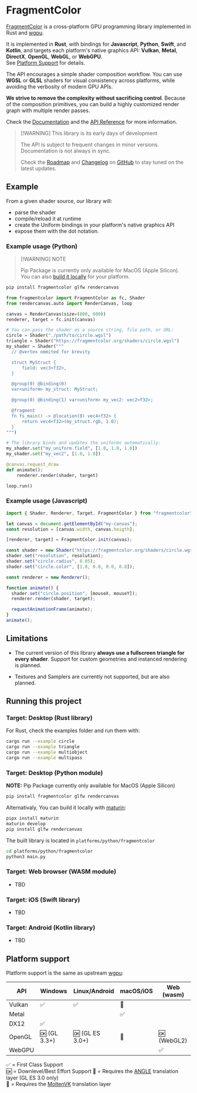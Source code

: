 # FragmentColor

[FragmentColor](https://fragmentcolor.org) is a cross-platform GPU programming library implemented in Rust and [wgpu](https://wgpu.rs).

It is implemented in **Rust**, with bindings for **Javascript**, **Python**, **Swift**, and **Kotlin**,
and targets each platform's native graphics API: **Vulkan**, **Metal**, **DirectX**, **OpenGL**, **WebGL**, or **WebGPU**.\
See [Platform Support](#platform-support) for details.

The API encourages a simple shader composition workflow. You can use **WGSL** or **GLSL** shaders
for visual consistency across platforms, while avoiding the verbosity of modern GPU APIs.

**We strive to remove the complexity without sacrificing control**. Because of the composition primitives, you can
build a highly customized render graph with multiple render passes.

Check the [Documentation](/welcome) and the [API Reference](/api) for more information.

> [!WARNING] This library is its early days of development
>
> The API is subject to frequent changes in minor versions. Documentation is not always in sync.
>
> Check the [Roadmap](/ROADMAP.md) and [Changelog](/CHANGELOG.md) on [GitHub](https://github.com/vista-art/fragmentcolor) to stay tuned on the latest updates.

## Example

From a given shader source, our library will:

- parse the shader
- compile/reload it at runtime
- create the Uniform bindings in your platform's native graphics API
- expose them with the dot notation.

### Example usage (Python)

> [!WARNING] NOTE
>
> Pip Package is currently only available for MacOS (Apple Silicon).\
> You can also [build it locally](#target-desktop-python-module) for your platform.

```bash
pip install fragmentcolor glfw rendercanvas
```

```python
from fragmentcolor import FragmentColor as fc, Shader
from rendercanvas.auto import RenderCanvas, loop

canvas = RenderCanvas(size=(800, 600))
renderer, target = fc.init(canvas)

# You can pass the shader as a source string, file path, or URL:
circle = Shader("./path/to/circle.wgsl")
triangle = Shader("https://fragmentcolor.org/shaders/circle.wgsl")
my_shader = Shader("""
  // @vertex ommited for brevity

  struct MyStruct {
      field: vec3<f32>,
  }

  @group(0) @binding(0)
  var<uniform> my_struct: MyStruct;

  @group(0) @binding(1) var<uniform> my_vec2: vec2<f32>;

  @fragment
  fn fs_main() -> @location(0) vec4<f32> {
      return vec4<f32>(my_struct.rgb, 1.0);
  }
""")

# The library binds and updates the uniforms automatically:
my_shader.set("my_uniform.field", [1.0, 1.0, 1.0])
my_shader.set("my_vec2", [1.0, 1.0])

@canvas.request_draw
def animate():
    renderer.render(shader, target)

loop.run()
```

### Example usage (Javascript)

```javascript
import { Shader, Renderer, Target, FragmentColor } from "fragmentcolor";

let canvas = document.getElementById("my-canvas");
const resolution = [canvas.width, canvas.heigth];

[renderer, target] = FragmentColor.init(canvas);

const shader = new Shader("https://fragmentcolor.org/shaders/circle.wgsl");
shader.set("resolution", resolution);
shader.set("circle.radius", 0.05);
shader.set("circle.color", [1.0, 0.0, 0.0, 0.8]);

const renderer = new Renderer();

function animate() {
  shader.set("circle.position", [mouseX, mouseY]);
  renderer.render(shader, target);

  requestAnimationFrame(animate);
}
animate();
```

## Limitations

- The current version of this library **always use a fullscreen triangle for every shader**. Support for custom geometries and instanced rendering is planned.

- Textures and Samplers are currently not supported, but are also planned.

## Running this project

### Target: Desktop (Rust library)

For Rust, check the examples folder and run them with:

```bash
cargo run --example circle
cargo run --example triangle
cargo run --example multiobject
cargo run --example multipass
```

### Target: Desktop (Python module)

**NOTE:** Pip Package currently only available for MacOS (Apple Silicon)

```bash
pip install fragmentcolor glfw rendercanvas
```

Alternativaly, You can build it locally with [maturin](https://www.maturin.rs/installation.html):

```bash
pipx install maturin
maturin develop
pip install glfw rendercanvas
```

The built library is located in `platforms/python/fragmentcolor`

```bash
cd platforms/python/fragmentcolor
python3 main.py
```

### Target: Web browser (WASM module)

- TBD

### Target: iOS (Swift library)

- TBD

### Target: Android (Kotlin library)

- TBD

## Platform support

Platform support is the same as upstream [wgpu](https://github.com/gfx-rs/wgpu):

| API    | Windows      | Linux/Android   | macOS/iOS | Web (wasm)  |
| ------ | ------------ | --------------- | --------- | ----------- |
| Vulkan | ✅           | ✅              | 🌋        |             |
| Metal  |              |                 | ✅        |             |
| DX12   | ✅           |                 |           |             |
| OpenGL | 🆗 (GL 3.3+) | 🆗 (GL ES 3.0+) | 📐        | 🆗 (WebGL2) |
| WebGPU |              |                 |           | ✅          |

✅ = First Class Support  
🆗 = Downlevel/Best Effort Support
📐 = Requires the [ANGLE](http://angleproject.org/) translation layer (GL ES 3.0 only)  
🌋 = Requires the [MoltenVK](https://vulkan.lunarg.com/sdk/home#mac) translation layer
